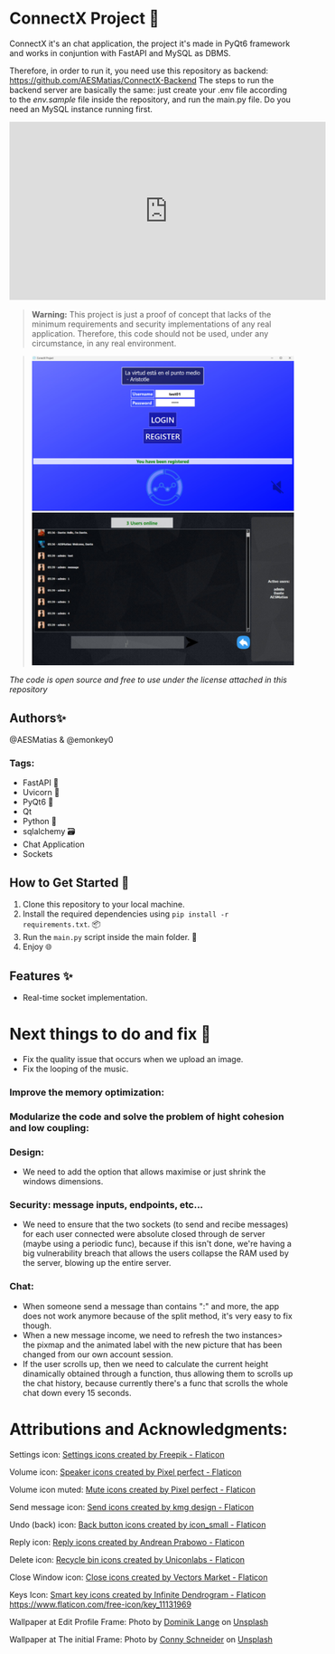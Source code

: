 # ConnectX Project 🚀
ConnectX it's an chat application, the project it's made in PyQt6 framework and works in conjuntion with FastAPI and MySQL as DBMS.

Therefore, in order to run it, you need use this repository as backend:
https://github.com/AESMatias/ConnectX-Backend
The steps to run the backend server are basically the same: just create your .env file according to the *env.sample* file inside the repository, and run the main.py file. Do you need an MySQL instance running first. 

<iframe width="560" height="315" src="https://www.youtube.com/watch?v=Nll7__gmBSY" frameborder="0" allowfullscreen></iframe>

> **Warning:** This project is just a proof of concept that lacks of the minimum requirements and security implementations of any real application. Therefore, this code should not be used, under any circumstance, in any real environment.

>![Screenshot 1](images/screenshot_2.jpg) 
>![Screenshot 2](images/screenshot_1.jpg)

*The code is open source and free to use under the license attached in this repository* 
## Authors✨
@AESMatias & @emonkey0

### Tags:
- FastAPI 🚄
- Uvicorn 🐍
- PyQt6 🐉
- Qt
- Python 🐉
- sqlalchemy 🗃️
- Chat Application
- Sockets

## How to Get Started 🌟
1. Clone this repository to your local machine.
2. Install the required dependencies using `pip install -r requirements.txt`. 📦
3. Run the `main.py` script inside the main folder. 🏃
4. Enjoy 🌐

## Features ✨
- Real-time socket implementation.

# Next things to do and fix 🚀
- Fix the quality issue that occurs when we upload an image.
- Fix the looping of the music.
### Improve the memory optimization:

### Modularize the code and solve the problem of hight cohesion and low coupling:

### Design:
- We need to add the option that allows maximise or just shrink the windows dimensions.

### Security: message inputs, endpoints, etc...
- We need to ensure that the two sockets (to send and recibe messages) for each user connected were absolute closed through de server (maybe using a periodic func), because if this isn't done, we're having a big vulnerability breach that allows the users collapse the RAM used by the server, blowing up the entire server.

### Chat:
- When someone send a message than contains ":" and more, the app does not work anymore
because of the split method, it's very easy to fix though.
- When a new message income, we need to refresh the two instances> the pixmap and the animated label with the new picture that has been changed from our own account session.
- If the user scrolls up, then we need to calculate the current height
dinamically obtained through a function, thus allowing them to scrolls up the
chat history, because currently there's a func that scrolls the whole chat down
every 15 seconds.

# Attributions and Acknowledgments:
Settings icon: <a href="https://www.flaticon.com/free-icons/settings" title="settings icons">Settings icons created by Freepik - Flaticon</a>

Volume icon: <a href="https://www.flaticon.com/free-icons/speaker" title="speaker icons">Speaker icons created by Pixel perfect - Flaticon</a>

Volume icon muted: <a href="https://www.flaticon.com/free-icons/mute" title="mute icons">Mute icons created by Pixel perfect - Flaticon</a>

Send message icon: <a href="https://www.flaticon.com/free-icons/send" title="send icons">Send icons created by kmg design - Flaticon</a>

Undo (back) icon: <a href="https://www.flaticon.com/free-icons/back-button" title="back button icons">Back button icons created by icon_small - Flaticon</a>

Reply icon: <a href="https://www.flaticon.com/free-icons/reply" title="reply icons">Reply icons created by Andrean Prabowo - Flaticon</a>

Delete icon: <a href="https://www.flaticon.com/free-icons/recycle-bin" title="recycle bin icons">Recycle bin icons created by Uniconlabs - Flaticon</a>

Close Window icon: <a href="https://www.flaticon.com/free-icons/close" title="close icons">Close icons created by Vectors Market - Flaticon</a>

Keys Icon: <a href="https://www.flaticon.com/free-icons/smart-key" title="smart key icons">Smart key icons created by Infinite Dendrogram - Flaticon</a> https://www.flaticon.com/free-icon/key_11131969

Wallpaper at Edit Profile Frame: Photo by <a href="https://unsplash.com/@the_real_napster?utm_content=creditCopyText&utm_medium=referral&utm_source=unsplash">Dominik Lange</a> on <a href="https://unsplash.com/photos/blue-parrot-standing-on-brown-tree-branch-Lej_oqHljbk?utm_content=creditCopyText&utm_medium=referral&utm_source=unsplash">Unsplash</a>

Wallpaper at The initial Frame: Photo by <a href="https://unsplash.com/@choys_?utm_content=creditCopyText&utm_medium=referral&utm_source=unsplash">Conny Schneider</a> on <a href="https://unsplash.com/photos/a-blue-abstract-background-with-lines-and-dots-pREq0ns_p_E?utm_content=creditCopyText&utm_medium=referral&utm_source=unsplash">Unsplash</a>
  